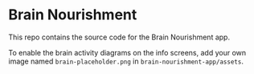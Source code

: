 # Brain Nourishment

This repo contains the source code for the Brain Nourishment app.

To enable the brain activity diagrams on the info screens, add your own image named `brain-placeholder.png` in `brain-nourishment-app/assets`.
